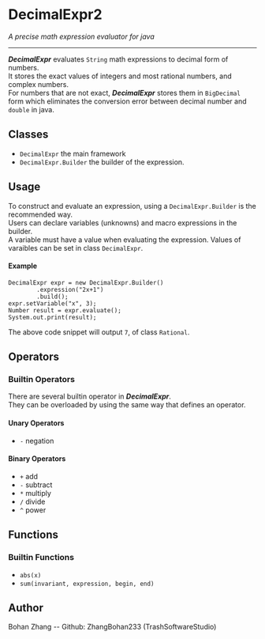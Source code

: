 # DecimalExpr2
_A precise math expression evaluator for java_

---
**_DecimalExpr_** evaluates `String` math expressions to decimal form of numbers. \
It stores the exact values of integers and most rational numbers, and complex numbers. \
For numbers that are not exact, **_DecimalExpr_** stores them in `BigDecimal` form which 
eliminates the conversion error between decimal number and `double` in java.

## Classes
* `DecimalExpr` the main framework
* `DecimalExpr.Builder` the builder of the expression.

## Usage
To construct and evaluate an expression, using a `DecimalExpr.Builder` is the recommended way. \
Users can declare variables (unknowns) and macro expressions in the builder. \
A variable must have a value when evaluating the expression. Values of varaibles
can be set in class `DecimalExpr`.

#### Example
```
DecimalExpr expr = new DecimalExpr.Builder()
        .expression("2x+1")
        .build();
expr.setVariable("x", 3);
Number result = expr.evaluate();
System.out.print(result);
```
The above code snippet will output `7`, of class `Rational`.

## Operators

### Builtin Operators
There are several builtin operator in _**DecimalExpr**_. \
They can be overloaded by using the same way that defines an operator.

#### Unary Operators
* `-` negation

#### Binary Operators
* `+` add
* `-` subtract
* `*` multiply
* `/` divide
* `^` power

## Functions
### Builtin Functions
* `abs(x)`
* `sum(invariant, expression, begin, end)`

## Author
Bohan Zhang -- Github: ZhangBohan233 (TrashSoftwareStudio)

